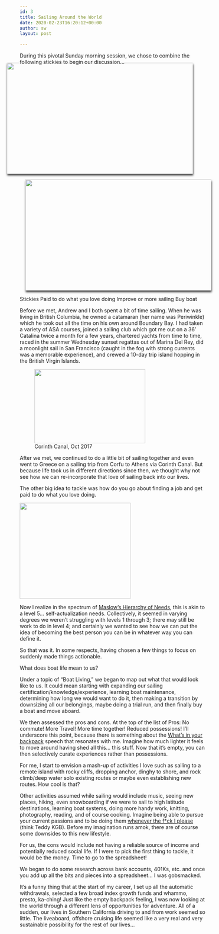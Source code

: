 ```yaml
---
id: 3
title: Sailing Around the World
date: 2020-02-23T16:20:12+00:00
author: sw
layout: post

---
```

During this pivotal Sunday morning session, we chose to combine the following stickies to begin our discussion&#8230;

<img class="bg-img alignnone wp-image-12540 size-medium" style="z-index: 1; position: relative; margin-left: -35px; margin-top: -20px; box-shadow: 1px 4px 5px 0px rgba(0,0,0,0.75);" src="https://www.serenadewind.com/wp-content/uploads/2019/10/201_0_600_300_coverphoto-1024x341.jpeg" alt="" width="600" height="300" />

<img class="bg-img alignnone wp-image-2960 size-medium" style="z-index: 1; position: relative; margin-left: 15px; margin-top: 15px; box-shadow: 1px 4px 5px 0px rgba(0,0,0,0.75);" src="https://www.serenadewind.com/wp-content/uploads/2020/02/0_102_600_300_Rustler42-1024x614.jpg" alt="" width="600" height="300" />

<i class="color3-color fa fa-sticky-note" style="font-size: 20px;" aria-hidden="true"><span style="display: none;">&nbsp;</span></i>
Stickies
Paid to do what you love doing
Improve or more sailing
Buy boat

Before we met, Andrew and I both spent a bit of time sailing. When he was living in British Columbia, he owned a catamaran (her name was Periwinkle) which he took out all the time on his own around Boundary Bay. I had taken a variety of ASA courses, joined a sailing club which got me out on a 36’ Catalina twice a month for a few years, chartered yachts from time to time, raced in the summer Wednesday sunset regattas out of Marina Del Rey, did a moonlight sail in San Francisco (caught in the fog with strong currents was a memorable experience), and crewed a 10-day trip island hopping in the British Virgin Islands.

<figure id="attachment_2926" aria-describedby="caption-attachment-2926" style="width: 300px" class="wp-caption alignright"><img class="kg-image wp-image-2926 size-medium" src="https://www.serenadewind.com/wp-content/uploads/2020/02/Greece-Both-Corinth-crossing-300x200.jpeg" alt="" width="300" height="200" srcset="https://www.serenadewind.com/wp-content/uploads/2020/02/Greece-Both-Corinth-crossing-300x200.jpeg 300w, https://www.serenadewind.com/wp-content/uploads/2020/02/Greece-Both-Corinth-crossing-1024x683.jpeg 1024w, https://www.serenadewind.com/wp-content/uploads/2020/02/Greece-Both-Corinth-crossing-768x512.jpeg 768w, https://www.serenadewind.com/wp-content/uploads/2020/02/Greece-Both-Corinth-crossing-1536x1024.jpeg 1536w, https://www.serenadewind.com/wp-content/uploads/2020/02/Greece-Both-Corinth-crossing-2048x1366.jpeg 2048w, https://www.serenadewind.com/wp-content/uploads/2020/02/Greece-Both-Corinth-crossing-960x640.jpeg 960w, https://www.serenadewind.com/wp-content/uploads/2020/02/Greece-Both-Corinth-crossing-450x300.jpeg 450w, https://www.serenadewind.com/wp-content/uploads/2020/02/Greece-Both-Corinth-crossing-250x167.jpeg 250w, https://www.serenadewind.com/wp-content/uploads/2020/02/Greece-Both-Corinth-crossing-550x367.jpeg 550w, https://www.serenadewind.com/wp-content/uploads/2020/02/Greece-Both-Corinth-crossing-800x534.jpeg 800w, https://www.serenadewind.com/wp-content/uploads/2020/02/Greece-Both-Corinth-crossing-270x180.jpeg 270w, https://www.serenadewind.com/wp-content/uploads/2020/02/Greece-Both-Corinth-crossing-750x500.jpeg 750w" sizes="(max-width: 300px) 100vw, 300px" /><figcaption id="caption-attachment-2926" class="wp-caption-text">Corinth Canal, Oct 2017</figcaption></figure></figure> 

After we met, we continued to do a little bit of sailing together and even went to Greece on a sailing trip from Corfu to Athens via Corinth Canal. But because life took us in different directions since then, we thought why not see how we can re-incorporate that love of sailing back into our lives.

The other big idea to tackle was how do you go about finding a job and get paid to do what you love doing.

<p class="mod-reset">
  <img class="kg-image wp-image-2928 size-medium alignleft" src="https://www.serenadewind.com/wp-content/uploads/2020/02/Maslow-300x259.png" alt="" width="300" height="259" srcset="https://www.serenadewind.com/wp-content/uploads/2020/02/Maslow-300x259.png 300w, https://www.serenadewind.com/wp-content/uploads/2020/02/Maslow-1024x885.png 1024w, https://www.serenadewind.com/wp-content/uploads/2020/02/Maslow-768x664.png 768w, https://www.serenadewind.com/wp-content/uploads/2020/02/Maslow-347x300.png 347w, https://www.serenadewind.com/wp-content/uploads/2020/02/Maslow-250x216.png 250w, https://www.serenadewind.com/wp-content/uploads/2020/02/Maslow-550x476.png 550w, https://www.serenadewind.com/wp-content/uploads/2020/02/Maslow-800x692.png 800w, https://www.serenadewind.com/wp-content/uploads/2020/02/Maslow-208x180.png 208w, https://www.serenadewind.com/wp-content/uploads/2020/02/Maslow-578x500.png 578w, https://www.serenadewind.com/wp-content/uploads/2020/02/Maslow.png 1388w" sizes="(max-width: 300px) 100vw, 300px" />
</p></figure> 

Now I realize in the spectrum of <a href="https://www.simplypsychology.org/maslow.html">Maslow’s Hierarchy of Needs</a>, this is akin to a level 5&#8230; self-actualization needs. Collectively, it seemed in varying degrees we weren’t struggling with levels 1 through 3; there may still be work to do in level 4; and certainly we wanted to see how we can put the idea of becoming the best person you can be in whatever way you can define it.

So that was it. In some respects, having chosen a few things to focus on suddenly made things actionable.

What does boat life mean to us?

Under a topic of “Boat Living,” we began to map out what that would look like to us. It could mean starting with expanding our sailing certification/knowledge/experience, learning boat maintenance, determining how long we would want to do it, then making a transition by downsizing all our belongings, maybe doing a trial run, and then finally buy a boat and move aboard.

We then assessed the pros and cons. At the top of the list of Pros: No commute! More Travel! More time together! Reduced possessions! I’ll underscore this point, because there is something about the <a href="https://www.youtube.com/watch?v=UsRP9EUrXjo">What’s in your backpack</a> speech that resonates with me. Imagine how much lighter it feels to move around having shed all this… this stuff. Now that it’s empty, you can then selectively curate experiences rather than possessions.

For me, I start to envision a mash-up of activities I love such as sailing to a remote island with rocky cliffs, dropping anchor, dinghy to shore, and rock climb/deep water solo existing routes or maybe even establishing new routes. 
How cool is that?

Other activities assumed while sailing would include music, seeing new places, hiking, even snowboarding if we were to sail to high latitude destinations, learning boat systems, doing more handy work, knitting, photography, reading, and of course cooking. Imagine being able to pursue your current passions and to be doing them <a href="https://youtu.be/EkI4VDQrH4Q?t=29">whenever the f*ck I please</a> (think Teddy KGB). Before my imagination runs amok, there are of course some downsides to this new lifestyle.

For us, the cons would include not having a reliable source of income and potentially reduced social life. If I were to pick the first thing to tackle, it would be the money. Time to go to the spreadsheet!

We began to do some research across bank accounts, 401Ks, etc. and once you add up all the bits and pieces into a spreadsheet… I was gobsmacked.

It’s a funny thing that at the start of my career, I set up all the automatic withdrawals, selected a few broad index growth funds and whammo, presto, ka-ching! Just like the empty backpack feeling, I was now looking at the world through a different lens of opportunities for adventure. All of a sudden, our lives in Southern California driving to and from work seemed so little. The liveaboard, offshore cruising life seemed like a very real and very sustainable possibility for the rest of our lives&#8230;